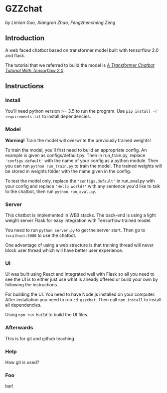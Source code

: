 # GZZchat
*by Limian Guo, Xiangran Zhao, Fengzhencheng Zeng*

## Introduction
A web faced chatbot based on transformer model built with tensorflow 2.0 and flask.

The tutorial that we referred to build the model is 
[*A Transformer Chatbot Tutorial With Tensorflow 2.0*](https://medium.com/tensorflow/a-transformer-chatbot-tutorial-with-tensorflow-2-0-88bf59e66fe2).

## Instructions
### Install
You'll need python version >= 3.5 to run the program. Use `pip install -r requirements.txt` to install dependencies.

### Model
**Warning!** Train the model will overwrite the previously trained weights!

To train the model, you'll first need to build an appropriate config. An example is given as configs/default.py.
Then in run_train.py, replace `'configs.default'` with the name of your config as a python module.
Then you can run `python run_train.py` to train the model.
The trained weights will be stored in weights folder with the name given in the config.

To test the model only, replace the `'configs.default'` in run_eval.py with your config 
and replace `'Hello world!'` with any sentence you'd like to talk to the chatbot, then run `python run_eval.py`.

### Server
This chatbot is implemented in WEB stacks. The back-end is using a light weight
server Flask for easy integration with Tensorflow trained model.

You need to run `python server.py` to get the server start.
Then go to `localhost:5000` to use the chatbot.

One advantage of using a web structure is that training thread will never block user
thread which will have better user experience.
### UI
UI was built using React and integrated well with Flask so all you need to see the UI is to 
either just use what is already offered or build your own by following the instructions.

For building the UI. You need to have Node.js installed on your computer. After installation
you need to run `cd gzzchat`. Then call `npm install` to install all dependencies.

Using `npm run build` to build the UI files.

### Afterwards
This is for git and github teaching

### Help
How git is used?

### Foo
bar!
